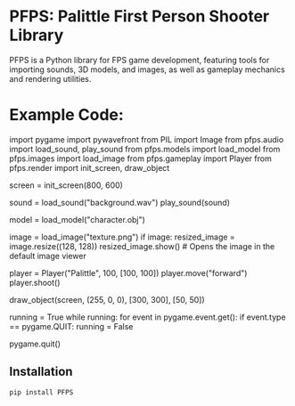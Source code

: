 # PFPS: Palittle First Person Shooter Library

PFPS is a Python library for FPS game development, featuring tools for importing sounds, 3D models, and images, as well as gameplay mechanics and rendering utilities.

# Example Code:


import pygame
import pywavefront
from PIL import Image
from pfps.audio import load_sound, play_sound
from pfps.models import load_model
from pfps.images import load_image
from pfps.gameplay import Player
from pfps.render import init_screen, draw_object

screen = init_screen(800, 600)

sound = load_sound("background.wav")
play_sound(sound)

model = load_model("character.obj")

image = load_image("texture.png")
if image:
    resized_image = image.resize((128, 128))
    resized_image.show()  # Opens the image in the default image viewer

player = Player("Palittle", 100, [100, 100])
player.move("forward")
player.shoot()

draw_object(screen, (255, 0, 0), [300, 300], [50, 50])

running = True
while running:
    for event in pygame.event.get():
        if event.type == pygame.QUIT:
            running = False

pygame.quit()




## Installation
```bash
pip install PFPS
